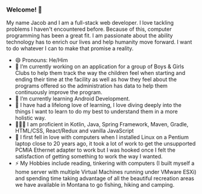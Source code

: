 ### Welcome! 👋

My name Jacob and I am a full-stack web developer. I love tackling problems I haven't encountered before. Because of this, computer programming has been a great fit. I am passionate about the ability technology has to enrich our lives and help humanity move forward. I want to do whatever I can to make that promise a reality. 

- 😄 Pronouns: He/Him
- 🔭 I’m currently working on an application for a group of Boys & Girls Clubs to help them track the way the children feel when starting and ending their time at the facility as well as how they feel about the programs offered so the administration has data to help them continuously improve the program.
- 🌱 I’m currently learning Android Development.
- 🧠 I have had a lifelong love of learning, I love diving deeply into the things I want to learn to do my best to understand them in a more holistic way.
- 👨🏻‍💻 I am proficient in Kotlin,  Java, Spring Framework, Maven, Gradle, HTML/CSS, React/Redux and vanilla JavaScript
- 🐧 I first fell in love with computers when I installed Linux on a Pentium laptop close to 20 years ago, it took a lot of work to get the unsupported PCMIA Ethernet adapter to work but I was hooked once I felt the satisfaction of getting something to work the way I wanted.
- ⚡ My Hobbies include reading, tinkering with computers (I built myself a home server with multiple Virtual Machines running under VMware ESXi) and spending time taking advantage of all the beautiful recreation areas we have available in Montana to go fishing, hiking and camping.

<!--
**jolness1/jolness1** is a ✨ _special_ ✨ repository because its `README.md` (this file) appears on your GitHub profile.

Here are some ideas to get you started:

- 🔭 I’m currently working on ...
- 🌱 I’m currently learning ...
- 👯 I’m looking to collaborate on ...
- 🤔 I’m looking for help with ...
- 💬 Ask me about ...
- 📫 How to reach me: ...
- 😄 Pronouns: ...
- ⚡ Fun fact: ...
-->
